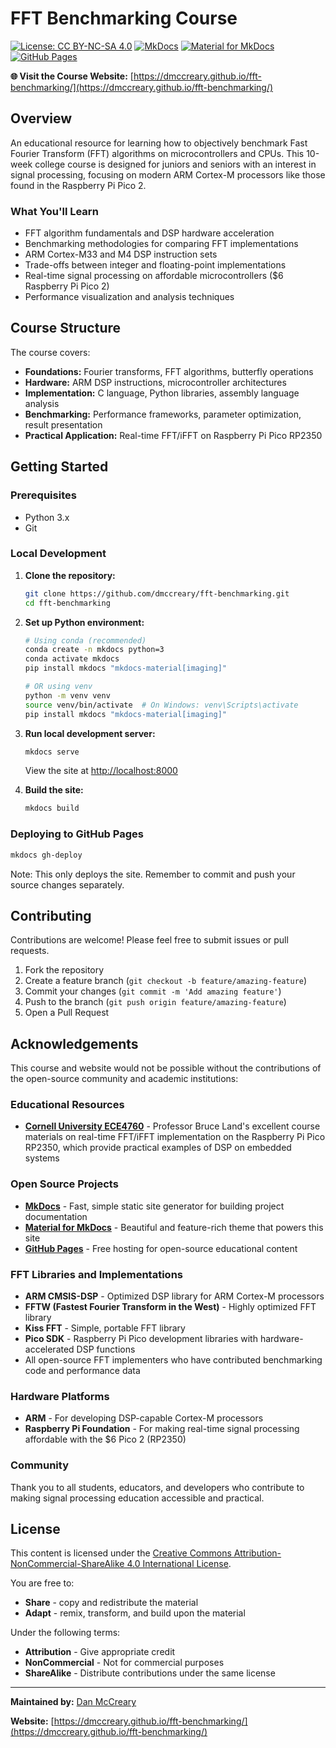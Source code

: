 # FFT Benchmarking Course

[![License: CC BY-NC-SA 4.0](https://img.shields.io/badge/License-CC%20BY--NC--SA%204.0-lightgrey.svg)](https://creativecommons.org/licenses/by-nc-sa/4.0/)
[![MkDocs](https://img.shields.io/badge/docs-mkdocs-blue.svg)](https://www.mkdocs.org/)
[![Material for MkDocs](https://img.shields.io/badge/material-docs-blue.svg)](https://squidfunk.github.io/mkdocs-material/)
[![GitHub Pages](https://img.shields.io/badge/deployed-GitHub%20Pages-success.svg)](https://dmccreary.github.io/fft-benchmarking/)

**🌐 Visit the Course Website:** [https://dmccreary.github.io/fft-benchmarking/](https://dmccreary.github.io/fft-benchmarking/)

## Overview

An educational resource for learning how to objectively benchmark Fast Fourier Transform (FFT) algorithms on microcontrollers and CPUs. This 10-week college course is designed for juniors and seniors with an interest in signal processing, focusing on modern ARM Cortex-M processors like those found in the Raspberry Pi Pico 2.

### What You'll Learn

- FFT algorithm fundamentals and DSP hardware acceleration
- Benchmarking methodologies for comparing FFT implementations
- ARM Cortex-M33 and M4 DSP instruction sets
- Trade-offs between integer and floating-point implementations
- Real-time signal processing on affordable microcontrollers ($6 Raspberry Pi Pico 2)
- Performance visualization and analysis techniques

## Course Structure

The course covers:
- **Foundations:** Fourier transforms, FFT algorithms, butterfly operations
- **Hardware:** ARM DSP instructions, microcontroller architectures
- **Implementation:** C language, Python libraries, assembly language analysis
- **Benchmarking:** Performance frameworks, parameter optimization, result presentation
- **Practical Application:** Real-time FFT/iFFT on Raspberry Pi Pico RP2350

## Getting Started

### Prerequisites

- Python 3.x
- Git

### Local Development

1. **Clone the repository:**
   ```sh
   git clone https://github.com/dmccreary/fft-benchmarking.git
   cd fft-benchmarking
   ```

2. **Set up Python environment:**
   ```sh
   # Using conda (recommended)
   conda create -n mkdocs python=3
   conda activate mkdocs
   pip install mkdocs "mkdocs-material[imaging]"

   # OR using venv
   python -m venv venv
   source venv/bin/activate  # On Windows: venv\Scripts\activate
   pip install mkdocs "mkdocs-material[imaging]"
   ```

3. **Run local development server:**
   ```sh
   mkdocs serve
   ```

   View the site at [http://localhost:8000](http://localhost:8000)

4. **Build the site:**
   ```sh
   mkdocs build
   ```

### Deploying to GitHub Pages

```sh
mkdocs gh-deploy
```

Note: This only deploys the site. Remember to commit and push your source changes separately.

## Contributing

Contributions are welcome! Please feel free to submit issues or pull requests.

1. Fork the repository
2. Create a feature branch (`git checkout -b feature/amazing-feature`)
3. Commit your changes (`git commit -m 'Add amazing feature'`)
4. Push to the branch (`git push origin feature/amazing-feature`)
5. Open a Pull Request

## Acknowledgements

This course and website would not be possible without the contributions of the open-source community and academic institutions:

### Educational Resources
- **[Cornell University ECE4760](https://people.ece.cornell.edu/land/courses/ece4760/)** - Professor Bruce Land's excellent course materials on real-time FFT/iFFT implementation on the Raspberry Pi Pico RP2350, which provide practical examples of DSP on embedded systems

### Open Source Projects
- **[MkDocs](https://www.mkdocs.org/)** - Fast, simple static site generator for building project documentation
- **[Material for MkDocs](https://squidfunk.github.io/mkdocs-material/)** - Beautiful and feature-rich theme that powers this site
- **[GitHub Pages](https://pages.github.com/)** - Free hosting for open-source educational content

### FFT Libraries and Implementations
- **ARM CMSIS-DSP** - Optimized DSP library for ARM Cortex-M processors
- **FFTW (Fastest Fourier Transform in the West)** - Highly optimized FFT library
- **Kiss FFT** - Simple, portable FFT library
- **Pico SDK** - Raspberry Pi Pico development libraries with hardware-accelerated DSP functions
- All open-source FFT implementers who have contributed benchmarking code and performance data

### Hardware Platforms
- **ARM** - For developing DSP-capable Cortex-M processors
- **Raspberry Pi Foundation** - For making real-time signal processing affordable with the $6 Pico 2 (RP2350)

### Community
Thank you to all students, educators, and developers who contribute to making signal processing education accessible and practical.

## License

This content is licensed under the [Creative Commons Attribution-NonCommercial-ShareAlike 4.0 International License](https://creativecommons.org/licenses/by-nc-sa/4.0/).

You are free to:
- **Share** - copy and redistribute the material
- **Adapt** - remix, transform, and build upon the material

Under the following terms:
- **Attribution** - Give appropriate credit
- **NonCommercial** - Not for commercial purposes
- **ShareAlike** - Distribute contributions under the same license

---

**Maintained by:** [Dan McCreary](https://github.com/dmccreary)

**Website:** [https://dmccreary.github.io/fft-benchmarking/](https://dmccreary.github.io/fft-benchmarking/)
